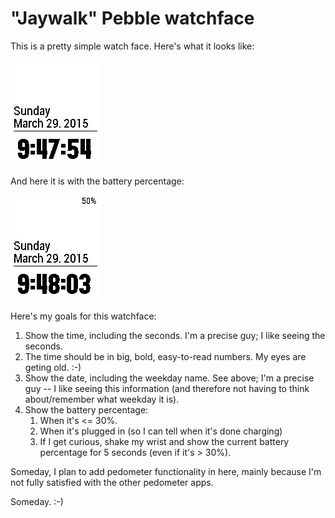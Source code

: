 # "Jaywalk" Pebble watchface

This is a pretty simple watch face.  Here's what it looks like:

![Jaywalk](https://raw.githubusercontent.com/jsquyres/pebble-jaywalk/master/screenshots/screenshot.png)

And here it is with the battery percentage:

![Jaywalk-with-battery](https://raw.githubusercontent.com/jsquyres/pebble-jaywalk/master/screenshots/screenshot-with-battery.png)

Here's my goals for this watchface:

1. Show the time, including the seconds.  I'm a precise guy; I like seeing the seconds.
1. The time should be in big, bold, easy-to-read numbers.  My eyes are geting old.  :-)
1. Show the date, including the weekday name.  See above; I'm a precise guy -- I like seeing this information (and therefore not having to think about/remember what weekday it is).
1. Show the battery percentage:
   1. When it's <= 30%.
   1. When it's plugged in (so I can tell when it's done charging)
   1. If I get curious, shake my wrist and show the current battery percentage for 5 seconds (even if it's > 30%).

Someday, I plan to add pedometer functionality in here, mainly because I'm not fully satisfied with the other pedometer apps.

Someday.  :-)
